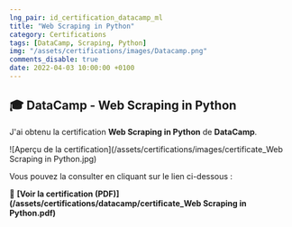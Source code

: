 ```yaml
---
lng_pair: id_certification_datacamp_ml
title: "Web Scraping in Python"
category: Certifications
tags: [DataCamp, Scraping, Python]
img: "/assets/certifications/images/Datacamp.png"
comments_disable: true
date: 2022-04-03 10:00:00 +0100
---
```


## 🎓 DataCamp - Web Scraping in Python

J'ai obtenu la certification **Web Scraping in Python** de **DataCamp**.

![Aperçu de la certification](/assets/certifications/images/certificate_Web Scraping in Python.jpg)  

Vous pouvez la consulter en cliquant sur le lien ci-dessous :

📜 **[Voir la certification (PDF)](/assets/certifications/datacamp/certificate_Web Scraping in Python.pdf)** 
